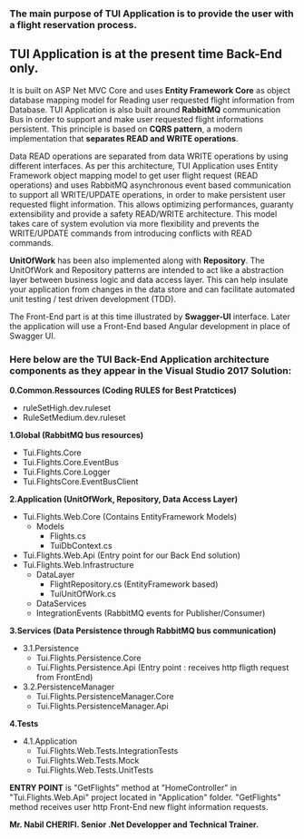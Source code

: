 ### The main purpose of TUI Application is to provide the user with a flight reservation process.

## TUI Application is at the present time Back-End only. 
It is built on ASP Net MVC Core and uses **Entity Framework Core** as object database mapping model for Reading user requested flight information from Database.
TUI Application is also built around **RabbitMQ** communication Bus in order to support and make user requested flight informations persistent.
This principle is based on **CQRS pattern**, a modern implementation that **separates READ and WRITE operations**. 

Data READ operations are separated from data WRITE operations by using different interfaces. As per this architecture, TUI Application uses Entity Framework object mapping model to get user flight request (READ operations) and uses RabbitMQ asynchronous event based communication to support all WRITE/UPDATE operations, in order to make persistent user requested flight information. 
This allows optimizing performances, guaranty extensibility and provide a safety READ/WRITE architecture. This model takes care of system evolution via more flexibility and prevents the WRITE/UPDATE commands from introducing conflicts with READ commands.

**UnitOfWork** has been also implemented along with **Repository**. The UnitOfWork and Repository patterns are intended to act like a abstraction layer between business logic and data access layer. This can help insulate your application from changes in the data store and can facilitate automated unit testing / test driven development (TDD).  

The Front-End part is at this time illustrated by **Swagger-UI** interface. 
Later the application will use a Front-End based Angular development in place of Swagger UI.

### Here below are the TUI Back-End Application architecture components as they appear in the Visual Studio 2017 Solution:

**0.Common.Ressources (Coding RULES for Best Pratctices)**
  - ruleSetHigh.dev.ruleset
  - RuleSetMedium.dev.ruleset
  
**1.Global (RabbitMQ bus resources)**
  - Tui.Flights.Core
  - Tui.Flights.Core.EventBus
  - Tui.Flights.Core.Logger
  - Tui.FlightsCore.EventBusClient
  
**2.Application (UnitOfWork, Repository, Data Access Layer)**
  - Tui.Flights.Web.Core (Contains EntityFramework Models)
    - Models
      - Flights.cs
      - TuiDbContext.cs
  - Tui.Flights.Web.Api (Entry point for our Back End solution)
  - Tui.Flights.Web.Infrastructure
    - DataLayer
      - FlightRepository.cs (EntityFramework based)
      - TuiUnitOfWork.cs
    - DataServices
    - IntegrationEvents (RabbitMQ events for Publisher/Consumer)
  
**3.Services (Data Persistence through RabbitMQ bus communication)**
  - 3.1.Persistence
    - Tui.Flights.Persistence.Core
    - Tui.Flights.Persistence.Api (Entry point : receives http fligth request from FrontEnd)
  - 3.2.PersistenceManager
    - Tui.Flights.PersistenceManager.Core
    - Tui.Flights.PersistenceManager.Api
   
**4.Tests**
  - 4.1.Application
    - Tui.Flights.Web.Tests.IntegrationTests
    - Tui.Flights.Web.Tests.Mock 
    - Tui.Flights.Web.Tests.UnitTests

**ENTRY POINT** is "GetFlights" method at "HomeController" in "Tui.Flights.Web.Api" project located in "Application" folder. 
"GetFlights" method receives user http Front-End new flight information requests.

**Mr. Nabil CHERIFI. Senior .Net Developper and Technical Trainer.**
